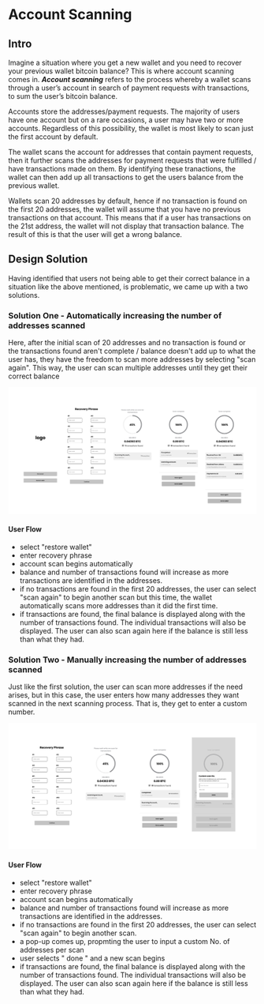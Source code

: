 # Account Scanning

## Intro

Imagine a situation where you get a new wallet and you need to recover your previous wallet bitcoin balance? This is where account scanning comes in. ***Account scanning***  refers to the process whereby a wallet scans through a user’s account in search of payment requests with transactions, to sum the user’s bitcoin balance.


Accounts store the addresses/payment requests. The majority of users have one account but on a rare occasions, a user may have two or more accounts. Regardless of this possibility, the wallet is most likely to scan just the first account by default.

The wallet scans the account for addresses that contain payment requests, then it further scans the addresses for payment requests that were fulfilled / have transactions made on them. By identifying these tranactions, the wallet can then add up all transactions to get the users balance from the previous wallet. 

Wallets scan 20 addresses by default, hence if no transaction is found on the first 20 addresses, the wallet will assume that you have no previous transactions on that account. This means that if a user has transactions on the 21st address, the wallet will not display that transaction balance. The result of this is that the user will get a wrong balance.



## Design Solution

Having identified that users not being able to get their correct balance in a situation like the above mentioned, is problematic, we came up with a two solutions.

### Solution  One - Automatically  increasing  the number of addresses scanned 

Here, after the initial scan of 20 addresses and no transaction is found or the transactions found aren't complete / balance doesn't add up to what the user has, they have the freedom to scan more addresses by selecting "scan again". This way, the user can scan multiple addresses until they get their correct balance

<img src="assets/img/Frame 106-1607440332599.png" alt="Frame 106" style="zoom:67%;" />

#### User Flow

- select "restore wallet"
- enter recovery phrase
- account scan begins automatically
- balance and number of transactions found will increase as more transactions are identified in the addresses.
- if no transactions are found in the first 20 addresses, the user can select "scan again" to begin another scan but this time, the wallet automatically scans more addresses than it did the first time.
- if transactions are found, the final balance is displayed along with the number of transactions found. The individual transactions will also be displayed. The user can also scan again here if the balance is still less than what they had.



### Solution  Two - Manually increasing  the number of addresses scanned 

Just like the first solution, the user can scan more addresses if the need arises, but in this case, the user enters how many addresses they want scanned in the next scanning process. That is, they get to enter a custom number.

<img src="assets/img/Frame 109-1607448280310.png" alt="Frame 109" style="zoom:67%;" />

#### User Flow

- select "restore wallet"
- enter recovery phrase
- account scan begins automatically
- balance and number of transactions found will increase as more transactions are identified in the addresses.
- if no transactions are found in the first 20 addresses, the user can select "scan again" to begin another scan.
- a pop-up comes up, propmting the user to input a custom No. of addresses per scan
- user selects " done " and a new scan begins
- if transactions are found, the final balance is displayed along with the number of transactions found. The individual transactions will also be displayed. The user can also scan again here if the balance is still less than what they had.